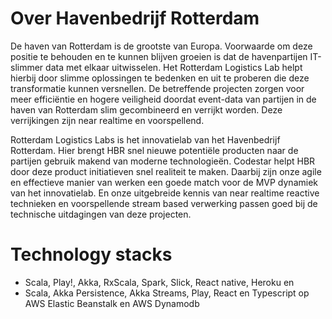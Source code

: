 # Over Havenbedrijf Rotterdam
De haven van Rotterdam is de grootste van Europa. Voorwaarde om deze positie te behouden en te kunnen blijven groeien is dat de havenpartijen IT-slimmer data met elkaar uitwisselen. Het Rotterdam Logistics Lab helpt hierbij door slimme oplossingen te bedenken en uit te proberen die deze transformatie kunnen versnellen. De betreffende projecten zorgen voor meer efficiëntie en hogere veiligheid doordat event-data van partijen in de haven van Rotterdam slim gecombineerd en verrijkt worden. Deze verrijkingen zijn near realtime en voorspellend.

Rotterdam Logistics Labs is het innovatielab van het Havenbedrijf Rotterdam. Hier brengt HBR snel nieuwe potentiële producten naar de partijen gebruik makend van moderne technologieën.
Codestar helpt HBR door deze product initiatieven snel realiteit te maken. Daarbij zijn onze agile en effectieve manier van werken een goede match voor de MVP dynamiek van het innovatielab. En onze uitgebreide kennis van near realtime reactive technieken en voorspellende stream based verwerking passen goed bij de technische uitdagingen van deze projecten.

# Technology stacks
* Scala, Play!, Akka, RxScala, Spark, Slick, React native, Heroku  en
* Scala, Akka Persistence, Akka Streams, Play, React en Typescript op AWS Elastic Beanstalk en AWS Dynamodb